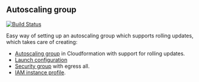 ## Autoscaling group

[![Build Status](https://travis-ci.com/telia-oss/terraform-aws-asg.svg?branch=master)](https://travis-ci.com/telia-oss/terraform-aws-asg)

Easy way of setting up an autoscaling group which supports rolling updates, which takes care of creating:


- [Autoscaling group](https://docs.aws.amazon.com/AWSCloudFormation/latest/UserGuide/aws-properties-as-group.html) in Cloudformation with support for rolling updates.
- [Launch configuration](https://www.terraform.io/docs/providers/aws/r/launch_configuration.html)
- [Security group](https://www.terraform.io/docs/providers/aws/r/security_group.html) with egress all.
- [IAM instance profile](https://www.terraform.io/docs/providers/aws/r/iam_instance_profile.html).

